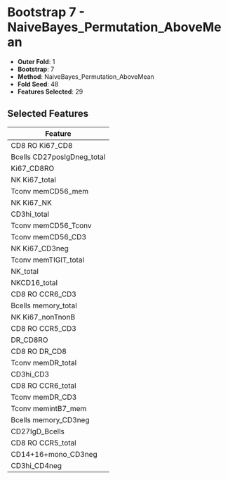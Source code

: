 # Bootstrap 7 - NaiveBayes_Permutation_AboveMean

- **Outer Fold**: 1
- **Bootstrap**: 7
- **Method**: NaiveBayes_Permutation_AboveMean
- **Fold Seed**: 48
- **Features Selected**: 29

## Selected Features

| Feature |
|---------|
| CD8 RO Ki67_CD8 |
| Bcells CD27posIgDneg_total |
| Ki67_CD8RO |
| NK Ki67_total |
| Tconv memCD56_mem |
| NK Ki67_NK |
| CD3hi_total |
| Tconv memCD56_Tconv |
| Tconv memCD56_CD3 |
| NK Ki67_CD3neg |
| Tconv memTIGIT_total |
| NK_total |
| NKCD16_total |
| CD8 RO CCR6_CD3 |
| Bcells memory_total |
| NK Ki67_nonTnonB |
| CD8 RO CCR5_CD3 |
| DR_CD8RO |
| CD8 RO DR_CD8 |
| Tconv memDR_total |
| CD3hi_CD3 |
| CD8 RO CCR6_total |
| Tconv memDR_CD3 |
| Tconv memintB7_mem |
| Bcells memory_CD3neg |
| CD27IgD_Bcells |
| CD8 RO CCR5_total |
| CD14+16+mono_CD3neg |
| CD3hi_CD4neg |
